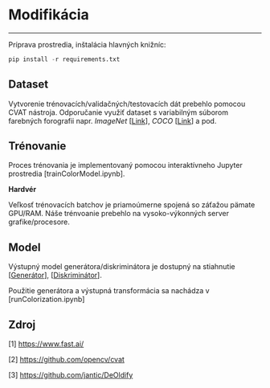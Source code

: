 # Modifikácia
---
Príprava prostredia, inštalácia hlavných knižníc:

```python
pip install -r requirements.txt
```
## Dataset
  Vytvorenie trénovacích/validačných/testovacích dát prebehlo pomocou CVAT nástroja. 
  Odporučanie využiť dataset s variabilným súborom farebných forografii napr. *ImageNet* [[Link](http://www.image-net.org/)], *COCO* [[Link](http://cocodataset.org/)] a pod.

## Trénovanie
  Proces trénovania je implementovaný pomocou interaktívneho Jupyter prostredia [trainColorModel.ipynb].
  
  **Hardvér**
  
  Veľkosť trénovacích batchov je priamoúmerne spojená so záťažou pämate GPU/RAM. Náše trénvoanie prebehlo na vysoko-výkonných server grafike/procesore. 

## Model
  Výstupný model generátora/diskriminátora je dostupný na stiahnutie [[Generátor](https://drive.google.com/file/d/1gq3-xgmZWm6hDBZEdW-FOqwrfnpnyfjj/view?usp=sharing)], [[Diskriminátor](https://drive.google.com/file/d/1xcs9QckDG95t8k03pYtUiTaPFZy1CwVx/view?usp=sharing)]. 
  
  Použitie generátora a výstupná transformácia sa nachádza v [runColorization.ipynb]

## Zdroj
[1] https://www.fast.ai/

[2] https://github.com/opencv/cvat

[3] https://github.com/jantic/DeOldify
